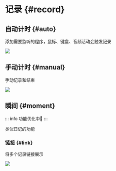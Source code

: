 # 记录 {#record}

## 自动计时 {#auto}

添加需要监听的程序，鼠标、键盘、音频活动会触发记录

![](/assets/zh/auto.gif)

## 手动计时 {#manual}

手动记录和结束

![](/assets/zh/manual.gif)

## 瞬间 {#moment}

::: info
功能优化中🚧
:::

类似日记的功能

### 链接 {#link}

将多个记录链接展示

![](/assets/zh/link.gif)